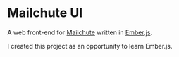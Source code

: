 Mailchute UI
============

A web front-end for [Mailchute](https://github.com/kevinjqiu/mailchute) written in [Ember.js](https://github.com/emberjs/ember.js).


I created this project as an opportunity to learn Ember.js.
